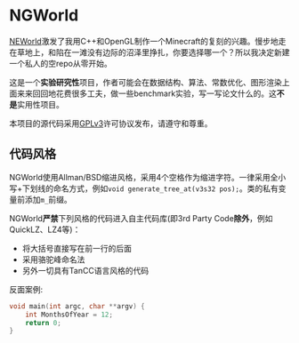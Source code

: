 # NGWorld
[NEWorld](https://github.com/Infinideastudio/NEWorld)激发了我用C++和OpenGL制作一个Minecraft的复刻的兴趣。慢步地走在草地上，和陷在一滩没有边际的沼泽里挣扎，你要选择哪一个？所以我决定新建一个私人的空repo从零开始。

这是一个**实验研究性**项目，作者可能会在数据结构、算法、常数优化、图形渲染上面来来回回地花费很多工夫，做一些benchmark实验，写一写论文什么的。这**不是**实用性项目。

本项目的源代码采用[GPLv3](http://www.gnu.org/licenses/gpl.html)许可协议发布，请遵守和尊重。

## 代码风格

NGWorld使用Allman/BSD缩进风格，采用4个空格作为缩进字符。一律采用全小写+下划线的命名方式，例如`void generate_tree_at(v3s32 pos);`。类的私有变量前添加`m_`前缀。

NGWorld**严禁**下列风格的代码进入自主代码库(即3rd Party Code**除外**，例如QuickLZ、LZ4等)：

* 将大括号直接写在前一行的后面
* 采用骆驼峰命名法
* 另外一切具有TanCC语言风格的代码

反面案例:
```C++
void main(int argc, char **argv) {
    int MonthsOfYear = 12;
    return 0;
}
```

